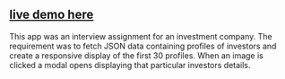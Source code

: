 ## [live demo here](https://naftalib.github.io/bhbsd/)

This app was an interview assignment for an investment company.
The requirement was to fetch JSON data containing profiles of investors and create a responsive display of the first 30 profiles. When an image is clicked a modal opens displaying that particular investors details.
